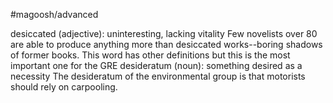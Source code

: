 #magoosh/advanced

desiccated (adjective): uninteresting, lacking vitality 
Few novelists over 80 are able to produce anything more than desiccated works--boring shadows of 
former books. 
This word has other definitions but this is the most important one for the GRE 
desideratum (noun): something desired as a necessity 
The desideratum of the environmental group is that motorists should rely on carpooling. 
